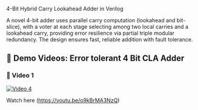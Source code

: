 
4-Bit Hybrid Carry Lookahead Adder in Verilog

A novel 4-bit adder uses parallel carry computation (lookahead and bit-slice), with a voter at each stage selecting among two local carries and a lookahead carry, providing error resilience via partial triple modular redundancy. The design ensures fast, reliable addition with fault tolerance.


## 🎥 Demo Videos: Error tolerant 4 Bit CLA Adder

### 🔹 Video 1
[![Video 4](https://img.youtube.com/vi/o9kBrMA3NzQ/0.jpg)](https://youtu.be/o9kBrMA3NzQ)

Watch here (https://youtu.be/o9kBrMA3NzQ)


